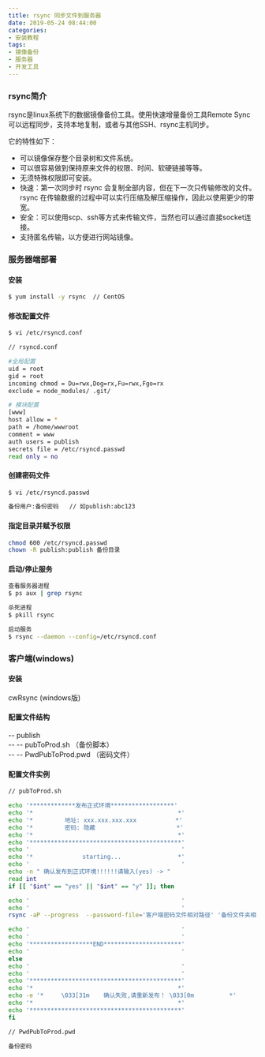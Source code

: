 ```yaml
---
title: rsync 同步文件到服务器
date: 2019-05-24 08:44:00
categories:
- 安装教程
tags:
- 镜像备份
- 服务器
- 开发工具
---
```


### rsync简介

rsync是linux系统下的数据镜像备份工具。使用快速增量备份工具Remote Sync可以远程同步，支持本地复制，或者与其他SSH、rsync主机同步。

它的特性如下：
- 可以镜像保存整个目录树和文件系统。
- 可以很容易做到保持原来文件的权限、时间、软硬链接等等。
- 无须特殊权限即可安装。
- 快速：第一次同步时 rsync 会复制全部内容，但在下一次只传输修改的文件。rsync 在传输数据的过程中可以实行压缩及解压缩操作，因此以使用更少的带宽。
- 安全：可以使用scp、ssh等方式来传输文件，当然也可以通过直接socket连接。
- 支持匿名传输，以方便进行网站镜像。

### 服务器端部署
<!-- more -->
#### 安装
``` bash
$ yum install -y rsync  // CentOS
```
#### 修改配置文件
``` bash
$ vi /etc/rsyncd.conf

// rsyncd.conf

#全局配置
uid = root
gid = root
incoming chmod = Du=rwx,Dog=rx,Fu=rwx,Fgo=rx
exclude = node_modules/ .git/

# 模块配置
[www]    
host allow = *
path = /home/wwwroot
comment = www
auth users = publish
secrets file = /etc/rsyncd.passwd
read only = no
```

#### 创建密码文件
``` bash
$ vi /etc/rsyncd.passwd

备份用户:备份密码   // 如publish:abc123
```

#### 指定目录并赋予权限
``` bash
chmod 600 /etc/rsyncd.passwd
chown -R publish:publish 备份目录
```

#### 启动/停止服务
``` bash
查看服务器进程 		
$ ps aux | grep rsync

杀死进程
$ pkill rsync

启动服务
$ rsync --daemon --config=/etc/rsyncd.conf
```

### 客户端(windows)

#### 安装
cwRsync (windows版)

#### 配置文件结构
-- publish  
-- -- pubToProd.sh   （备份脚本）  
-- -- PwdPubToProd.pwd	（密码文件）

#### 配置文件实例
```bash
// pubToProd.sh

echo '*************发布正式环境******************'
echo '*                                         *'
echo '*         地址: xxx.xxx.xxx.xxx           *'
echo '*         密码: 隐藏                       *'
echo '*                                         *'
echo '*******************************************'
echo '                                           '
echo '*              starting...                *'
echo '                                           '
echo -n " 确认发布到正式环境!!!!!!请输入(yes) -> "
read int
if [[ "$int" == "yes" || "$int" == "y" ]]; then

echo '                                           '
echo '                                           '
rsync -aP --progress  --password-file='客户端密码文件相对路径' '备份文件夹相对路径' '备份用户'@'IP地址'::'模块名'/'模块路径后相对路径'

echo '                                           '
echo '                                           '
echo '******************END**********************'
echo '                                           '
else
echo '                                           '
echo '                                           '
echo '*******************************************'
echo '*                                         *'
echo -e '*     \033[31m    确认失败,请重新发布！ \033[0m          *'
echo '*                                         *'
echo '*******************************************'
fi

// PwdPubToProd.pwd

备份密码
```